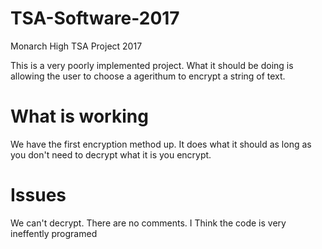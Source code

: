 # TSA-Software-2017
Monarch High TSA Project 2017

This is a very poorly implemented project. What it should be doing is allowing the user to choose a agerithum to encrypt a string of text. 

# What is working
We have the first encryption method up. It does what it should as long as you don't need to decrypt what it is you encrypt. 

# Issues
We can't decrypt. There are no comments. I Think the code is very ineffently programed
